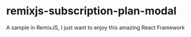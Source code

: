 # remixjs-subscription-plan-modal
A sample in RemixJS, I just want to enjoy this amazing React Framework
